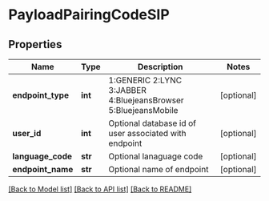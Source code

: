 # PayloadPairingCodeSIP

## Properties
Name | Type | Description | Notes
------------ | ------------- | ------------- | -------------
**endpoint_type** | **int** | 1:GENERIC 2:LYNC 3:JABBER 4:BluejeansBrowser 5:BluejeansMobile | [optional] 
**user_id** | **int** | Optional database id of user associated with endpoint | [optional] 
**language_code** | **str** | Optional lanaguage code | [optional] 
**endpoint_name** | **str** | Optional name of endpoint | [optional] 

[[Back to Model list]](../README.md#documentation-for-models) [[Back to API list]](../README.md#documentation-for-api-endpoints) [[Back to README]](../README.md)



